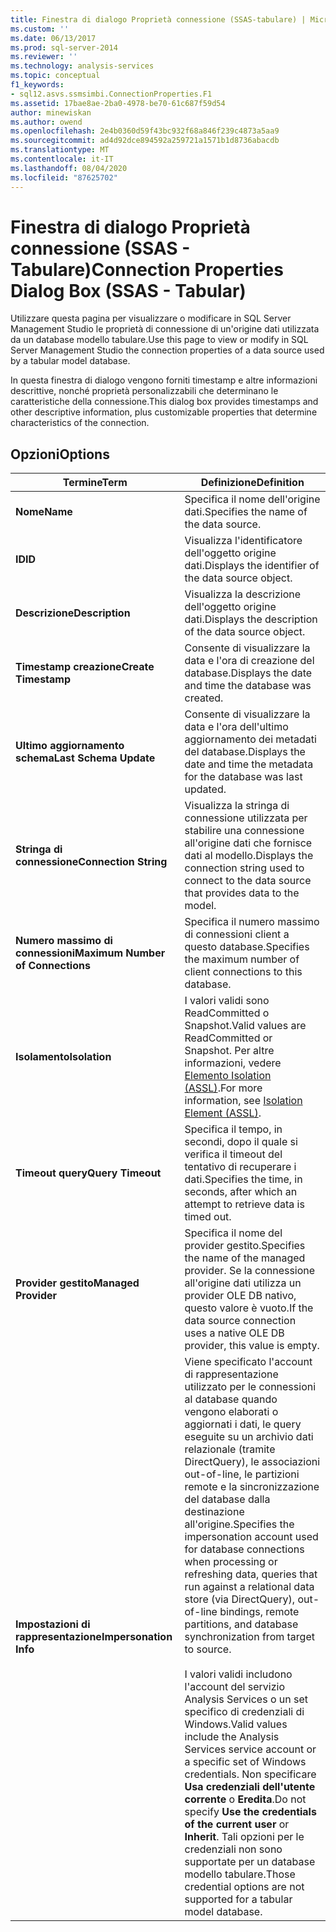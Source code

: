 ```yaml
---
title: Finestra di dialogo Proprietà connessione (SSAS-tabulare) | Microsoft Docs
ms.custom: ''
ms.date: 06/13/2017
ms.prod: sql-server-2014
ms.reviewer: ''
ms.technology: analysis-services
ms.topic: conceptual
f1_keywords:
- sql12.asvs.ssmsimbi.ConnectionProperties.F1
ms.assetid: 17bae8ae-2ba0-4978-be70-61c687f59d54
author: minewiskan
ms.author: owend
ms.openlocfilehash: 2e4b0360d59f43bc932f68a846f239c4873a5aa9
ms.sourcegitcommit: ad4d92dce894592a259721a1571b1d8736abacdb
ms.translationtype: MT
ms.contentlocale: it-IT
ms.lasthandoff: 08/04/2020
ms.locfileid: "87625702"
---
```

# <a name="connection-properties-dialog-box-ssas---tabular"></a><span data-ttu-id="fa0c0-102">Finestra di dialogo Proprietà connessione (SSAS - Tabulare)</span><span class="sxs-lookup"><span data-stu-id="fa0c0-102">Connection Properties Dialog Box (SSAS - Tabular)</span></span>
  <span data-ttu-id="fa0c0-103">Utilizzare questa pagina per visualizzare o modificare in SQL Server Management Studio le proprietà di connessione di un'origine dati utilizzata da un database modello tabulare.</span><span class="sxs-lookup"><span data-stu-id="fa0c0-103">Use this page to view or modify in SQL Server Management Studio the connection properties of a data source used by a tabular model database.</span></span>  
  
 <span data-ttu-id="fa0c0-104">In questa finestra di dialogo vengono forniti timestamp e altre informazioni descrittive, nonché proprietà personalizzabili che determinano le caratteristiche della connessione.</span><span class="sxs-lookup"><span data-stu-id="fa0c0-104">This dialog box provides timestamps and other descriptive information, plus customizable properties that determine characteristics of the connection.</span></span>  
  
## <a name="options"></a><span data-ttu-id="fa0c0-105">Opzioni</span><span class="sxs-lookup"><span data-stu-id="fa0c0-105">Options</span></span>  
  
|<span data-ttu-id="fa0c0-106">Termine</span><span class="sxs-lookup"><span data-stu-id="fa0c0-106">Term</span></span>|<span data-ttu-id="fa0c0-107">Definizione</span><span class="sxs-lookup"><span data-stu-id="fa0c0-107">Definition</span></span>|  
|----------|----------------|  
|<span data-ttu-id="fa0c0-108">**Nome**</span><span class="sxs-lookup"><span data-stu-id="fa0c0-108">**Name**</span></span>|<span data-ttu-id="fa0c0-109">Specifica il nome dell'origine dati.</span><span class="sxs-lookup"><span data-stu-id="fa0c0-109">Specifies the name of the data source.</span></span>|  
|<span data-ttu-id="fa0c0-110">**ID**</span><span class="sxs-lookup"><span data-stu-id="fa0c0-110">**ID**</span></span>|<span data-ttu-id="fa0c0-111">Visualizza l'identificatore dell'oggetto origine dati.</span><span class="sxs-lookup"><span data-stu-id="fa0c0-111">Displays the identifier of the data source object.</span></span>|  
|<span data-ttu-id="fa0c0-112">**Descrizione**</span><span class="sxs-lookup"><span data-stu-id="fa0c0-112">**Description**</span></span>|<span data-ttu-id="fa0c0-113">Visualizza la descrizione dell'oggetto origine dati.</span><span class="sxs-lookup"><span data-stu-id="fa0c0-113">Displays the description of the data source object.</span></span>|  
|<span data-ttu-id="fa0c0-114">**Timestamp creazione**</span><span class="sxs-lookup"><span data-stu-id="fa0c0-114">**Create Timestamp**</span></span>|<span data-ttu-id="fa0c0-115">Consente di visualizzare la data e l'ora di creazione del database.</span><span class="sxs-lookup"><span data-stu-id="fa0c0-115">Displays the date and time the database was created.</span></span>|  
|<span data-ttu-id="fa0c0-116">**Ultimo aggiornamento schema**</span><span class="sxs-lookup"><span data-stu-id="fa0c0-116">**Last Schema Update**</span></span>|<span data-ttu-id="fa0c0-117">Consente di visualizzare la data e l'ora dell'ultimo aggiornamento dei metadati del database.</span><span class="sxs-lookup"><span data-stu-id="fa0c0-117">Displays the date and time the metadata for the database was last updated.</span></span>|  
|<span data-ttu-id="fa0c0-118">**Stringa di connessione**</span><span class="sxs-lookup"><span data-stu-id="fa0c0-118">**Connection String**</span></span>|<span data-ttu-id="fa0c0-119">Visualizza la stringa di connessione utilizzata per stabilire una connessione all'origine dati che fornisce dati al modello.</span><span class="sxs-lookup"><span data-stu-id="fa0c0-119">Displays the connection string used to connect to the data source that provides data to the model.</span></span>|  
|<span data-ttu-id="fa0c0-120">**Numero massimo di connessioni**</span><span class="sxs-lookup"><span data-stu-id="fa0c0-120">**Maximum Number of Connections**</span></span>|<span data-ttu-id="fa0c0-121">Specifica il numero massimo di connessioni client a questo database.</span><span class="sxs-lookup"><span data-stu-id="fa0c0-121">Specifies the maximum number of client connections to this database.</span></span>|  
|<span data-ttu-id="fa0c0-122">**Isolamento**</span><span class="sxs-lookup"><span data-stu-id="fa0c0-122">**Isolation**</span></span>|<span data-ttu-id="fa0c0-123">I valori validi sono ReadCommitted o Snapshot.</span><span class="sxs-lookup"><span data-stu-id="fa0c0-123">Valid values are ReadCommitted or Snapshot.</span></span> <span data-ttu-id="fa0c0-124">Per altre informazioni, vedere [Elemento Isolation &#40;ASSL&#41;](https://docs.microsoft.com/bi-reference/assl/properties/isolation-element-assl).</span><span class="sxs-lookup"><span data-stu-id="fa0c0-124">For more information, see [Isolation Element &#40;ASSL&#41;](https://docs.microsoft.com/bi-reference/assl/properties/isolation-element-assl).</span></span>|  
|<span data-ttu-id="fa0c0-125">**Timeout query**</span><span class="sxs-lookup"><span data-stu-id="fa0c0-125">**Query Timeout**</span></span>|<span data-ttu-id="fa0c0-126">Specifica il tempo, in secondi, dopo il quale si verifica il timeout del tentativo di recuperare i dati.</span><span class="sxs-lookup"><span data-stu-id="fa0c0-126">Specifies the time, in seconds, after which an attempt to retrieve data is timed out.</span></span>|  
|<span data-ttu-id="fa0c0-127">**Provider gestito**</span><span class="sxs-lookup"><span data-stu-id="fa0c0-127">**Managed Provider**</span></span>|<span data-ttu-id="fa0c0-128">Specifica il nome del provider gestito.</span><span class="sxs-lookup"><span data-stu-id="fa0c0-128">Specifies the name of the managed provider.</span></span> <span data-ttu-id="fa0c0-129">Se la connessione all'origine dati utilizza un provider OLE DB nativo, questo valore è vuoto.</span><span class="sxs-lookup"><span data-stu-id="fa0c0-129">If the data source connection uses a native OLE DB provider, this value is empty.</span></span>|  
|<span data-ttu-id="fa0c0-130">**Impostazioni di rappresentazione**</span><span class="sxs-lookup"><span data-stu-id="fa0c0-130">**Impersonation Info**</span></span>|<span data-ttu-id="fa0c0-131">Viene specificato l'account di rappresentazione utilizzato per le connessioni al database quando vengono elaborati o aggiornati i dati, le query eseguite su un archivio dati relazionale (tramite DirectQuery), le associazioni out-of-line, le partizioni remote e la sincronizzazione del database dalla destinazione all'origine.</span><span class="sxs-lookup"><span data-stu-id="fa0c0-131">Specifies the impersonation account used for database connections when processing or refreshing data, queries that run against a relational data store (via DirectQuery), out-of-line bindings, remote partitions, and database synchronization from target to source.</span></span><br /><br /> <span data-ttu-id="fa0c0-132">I valori validi includono l'account del servizio Analysis Services o un set specifico di credenziali di Windows.</span><span class="sxs-lookup"><span data-stu-id="fa0c0-132">Valid values include the Analysis Services service account or a specific set of Windows credentials.</span></span> <span data-ttu-id="fa0c0-133">Non specificare **Usa credenziali dell'utente corrente** o **Eredita**.</span><span class="sxs-lookup"><span data-stu-id="fa0c0-133">Do not specify **Use the credentials of the current user** or **Inherit**.</span></span> <span data-ttu-id="fa0c0-134">Tali opzioni per le credenziali non sono supportate per un database modello tabulare.</span><span class="sxs-lookup"><span data-stu-id="fa0c0-134">Those credential options are not supported for a tabular model database.</span></span>|  
  
  
